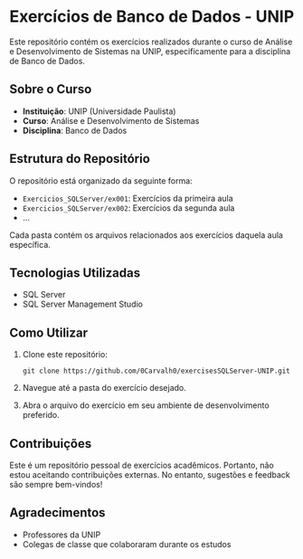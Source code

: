 # Exercícios de Banco de Dados - UNIP

Este repositório contém os exercícios realizados durante o curso de Análise e Desenvolvimento de Sistemas na UNIP, especificamente para a disciplina de Banco de Dados.

## Sobre o Curso

- **Instituição**: UNIP (Universidade Paulista)
- **Curso**: Análise e Desenvolvimento de Sistemas
- **Disciplina**: Banco de Dados

## Estrutura do Repositório

O repositório está organizado da seguinte forma:

- `Exercicios_SQLServer/ex001`: Exercícios da primeira aula
- `Exercicios_SQLServer/ex002`: Exercícios da segunda aula
- ...

Cada pasta contém os arquivos relacionados aos exercícios daquela aula específica.

## Tecnologias Utilizadas

- SQL Server
- SQL Server Management Studio

## Como Utilizar

1. Clone este repositório:
   ```
   git clone https://github.com/0Carvalh0/exercisesSQLServer-UNIP.git
   ```
2. Navegue até a pasta do exercício desejado.

3. Abra o arquivo do exercício em seu ambiente de desenvolvimento preferido.

## Contribuições

Este é um repositório pessoal de exercícios acadêmicos. Portanto, não estou aceitando contribuições externas. No entanto, sugestões e feedback são sempre bem-vindos!

## Agradecimentos

- Professores da UNIP
- Colegas de classe que colaboraram durante os estudos

